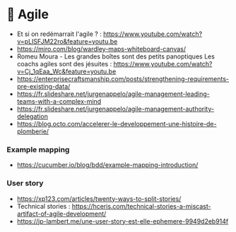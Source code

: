 # 🐷 Agile

- Et si on redémarrait l'agile ? : https://www.youtube.com/watch?v=pLISFJM22ro&feature=youtu.be
- https://miro.com/blog/wardley-maps-whiteboard-canvas/
- Romeu Moura - Les grandes boîtes sont des petits panoptiques Les coachs agiles sont des jésuites : https://www.youtube.com/watch?v=Cj_1qEaa_Wc&feature=youtu.be
- https://enterprisecraftsmanship.com/posts/strengthening-requirements-pre-existing-data/
- https://fr.slideshare.net/jurgenappelo/agile-management-leading-teams-with-a-complex-mind
- https://fr.slideshare.net/jurgenappelo/agile-management-authority-delegation
- https://blog.octo.com/accelerer-le-developpement-une-histoire-de-plomberie/

### Example mapping

- https://cucumber.io/blog/bdd/example-mapping-introduction/

### User story

- https://xp123.com/articles/twenty-ways-to-split-stories/
- Technical stories : https://hceris.com/technical-stories-a-miscast-artifact-of-agile-development/
- https://jp-lambert.me/une-user-story-est-elle-ephemere-9949d2eb914f
